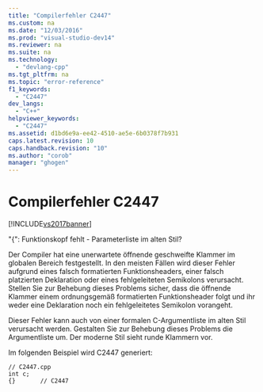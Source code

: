 ```yaml
---
title: "Compilerfehler C2447"
ms.custom: na
ms.date: "12/03/2016"
ms.prod: "visual-studio-dev14"
ms.reviewer: na
ms.suite: na
ms.technology: 
  - "devlang-cpp"
ms.tgt_pltfrm: na
ms.topic: "error-reference"
f1_keywords: 
  - "C2447"
dev_langs: 
  - "C++"
helpviewer_keywords: 
  - "C2447"
ms.assetid: d1bd6e9a-ee42-4510-ae5e-6b0378f7b931
caps.latest.revision: 10
caps.handback.revision: "10"
ms.author: "corob"
manager: "ghogen"
---
```

# Compilerfehler C2447
[!INCLUDE[vs2017banner](../../assembler/inline/includes/vs2017banner.md)]

"{": Funktionskopf fehlt \- Parameterliste im alten Stil?  
  
 Der Compiler hat eine unerwartete öffnende geschweifte Klammer im globalen Bereich festgestellt.  In den meisten Fällen wird dieser Fehler aufgrund eines falsch formatierten Funktionsheaders, einer falsch platzierten Deklaration oder eines fehlgeleiteten Semikolons verursacht.  Stellen Sie zur Behebung dieses Problems sicher, dass die öffnende Klammer einem ordnungsgemäß formatierten Funktionsheader folgt und ihr weder eine Deklaration noch ein fehlgeleitetes Semikolon vorangeht.  
  
 Dieser Fehler kann auch von einer formalen C\-Argumentliste im alten Stil verursacht werden.  Gestalten Sie zur Behebung dieses Problems die Argumentliste um. Der moderne Stil sieht runde Klammern vor.  
  
 Im folgenden Beispiel wird C2447 generiert:  
  
```  
// C2447.cpp  
int c;  
{}       // C2447  
```